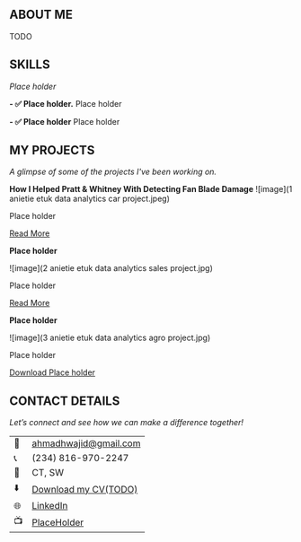 <!--Section 1: Introduce your self-->
## ABOUT ME

TODO


<!--Mention your top/relevant skills here - core and soft skills-->
## SKILLS

*Place holder*

**- ✅ Place holder.**
Place holder 

**- ✅ Place holder**
Place holder


<!--Section 2: List 3-4 key projects-->
## MY PROJECTS

*A glimpse of some of the projects I've been working on.*

**How I Helped Pratt & Whitney With Detecting Fan Blade Damage**
![image](1 anietie etuk data analytics car project.jpeg)

Place holder


[Read More](www.google.com)

**Place holder**

![image](2 anietie etuk data analytics sales project.jpg)

Place holder 

[Read More](www.google.com)

**Place holder**

![image](3 anietie etuk data analytics agro project.jpg)

Place holder 

<a href="17 How to Present Data to Executives by Anietie Etuk.pdf">Download Place holder</a>


## CONTACT DETAILS

*Let’s connect and see how we can make a difference together!*
<table>
  <tbody>
    <tr>
      <td>📧</td>
      <td><a href="ahmadhwajid@gmail.com">ahmadhwajid@gmail.com</a></td>
    </tr>
    <tr>
      <td>📞</td>
      <td>(234) 816-970-2247</td>
    </tr>
    <tr>
      <td>📍</td>
      <td>CT, SW</td>
    </tr>
    <tr>
      <td>⬇️</td>
      <td><a href="www.google.com">Download my CV(TODO)</a></td>
    </tr>
    <tr>
      <td>🌐</td>
      <td><a href="https://www.linkedin.com/in/ahmadwajid/">LinkedIn</a></td>
    </tr>
    <tr>
      <td>📺</td>
      <td><a href="https://www.youtube.com">PlaceHolder</a></td>
    </tr>
  </tbody>
</table>
